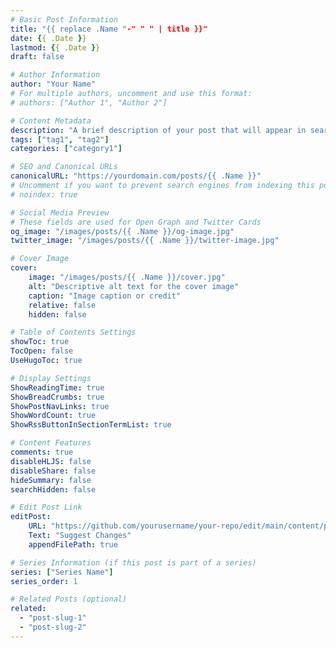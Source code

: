 ```yaml
---
# Basic Post Information
title: "{{ replace .Name "-" " " | title }}"
date: {{ .Date }}
lastmod: {{ .Date }}
draft: false

# Author Information
author: "Your Name"
# For multiple authors, uncomment and use this format:
# authors: ["Author 1", "Author 2"]

# Content Metadata
description: "A brief description of your post that will appear in search results and social media shares"
tags: ["tag1", "tag2"]
categories: ["category1"]

# SEO and Canonical URLs
canonicalURL: "https://yourdomain.com/posts/{{ .Name }}"
# Uncomment if you want to prevent search engines from indexing this post
# noindex: true

# Social Media Preview
# These fields are used for Open Graph and Twitter Cards
og_image: "/images/posts/{{ .Name }}/og-image.jpg"
twitter_image: "/images/posts/{{ .Name }}/twitter-image.jpg"

# Cover Image
cover:
    image: "/images/posts/{{ .Name }}/cover.jpg"
    alt: "Descriptive alt text for the cover image"
    caption: "Image caption or credit"
    relative: false
    hidden: false

# Table of Contents Settings
showToc: true
TocOpen: false
UseHugoToc: true

# Display Settings
ShowReadingTime: true
ShowBreadCrumbs: true
ShowPostNavLinks: true
ShowWordCount: true
ShowRssButtonInSectionTermList: true

# Content Features
comments: true
disableHLJS: false
disableShare: false
hideSummary: false
searchHidden: false

# Edit Post Link
editPost:
    URL: "https://github.com/yourusername/your-repo/edit/main/content/posts/{{ .Name }}.md"
    Text: "Suggest Changes"
    appendFilePath: true

# Series Information (if this post is part of a series)
series: ["Series Name"]
series_order: 1

# Related Posts (optional)
related:
  - "post-slug-1"
  - "post-slug-2"
---
```

